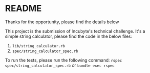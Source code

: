 # README

Thanks for the opportunity, please find the details below

This project is the submission of Incubyte's technical challenge.
It's a simple string calculator, please find the code in the below files:

1.  `lib/string_calculator.rb`
2.  `spec/string_calculator_spec.rb`

To run the tests, please run the following command:
`rspec spec/string_calculator_spec.rb`
or
`bundle exec rspec`
